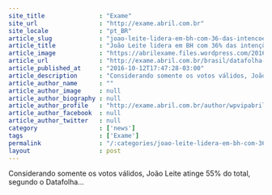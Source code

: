 ```yaml
---
site_title               : "Exame"
site_url                 : "http://exame.abril.com.br"
site_locale              : "pt_BR"
article_slug             : "joao-leite-lidera-em-bh-com-36-das-intencoes-de-voto"
article_title            : "João Leite lidera em BH com 36% das intenções de voto"
article_image            : "https://abrilexame.files.wordpress.com/2016/10/size_960_16_9_joao-leite2.jpg?quality=70&strip=all&w=960"
article_url              : "http://exame.abril.com.br/brasil/datafolha-joao-leite-lidera-em-bh-com-36-das-intencoes-de-voto-kalil-tem-29/"
article_published_at     : "2016-10-12T17:47:28-03:00"
article_description      : "Considerando somente os votos válidos, João Leite atinge 55% do total, segundo o Datafolha..."
article_author_name      : ""
article_author_image     : null
article_author_biography : null
article_author_profile   : "http://exame.abril.com.br/author/wpvipabril/"
article_author_facebook  : null
article_author_twitter   : null
category                 : ['news']
tags                     : ['Exame']
permalink                : "/:categories/joao-leite-lidera-em-bh-com-36-das-intencoes-de-voto/"
layout                   : post
---
```


Considerando somente os votos válidos, João Leite atinge 55% do total, segundo o Datafolha...
